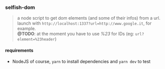 ### selfish-dom ###


> a node script to get dom elements (and some of their infos) from a url. launch with `http://localhost:1337?url=http://www.google.it`, for example.  
**@TODO**: at the moment you have to use _%23_ for IDs (eg: `url?element=%23header`)


#### requirements ####
- NodeJS of course, `yarn` to install dependencies and `yarn dev` to test